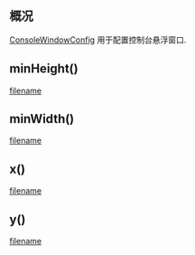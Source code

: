 ## 概况

[ConsoleWindowConfig](/API/Floaty/ConsoleWindowConfig/README.md) 用于配置控制台悬浮窗口.

## minHeight()

[filename](minHeight.md ':include')

## minWidth()

[filename](minWidth.md ':include')

## x()

[filename](x.md ':include')

## y()

[filename](y.md ':include')